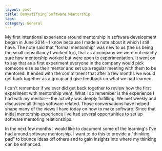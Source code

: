 ```yaml
---
layout: post
title: Demystifying Software Mentorship
tags: 
category: General
---
```

My first intentional experience around mentorship in software development began in June 2014 - I know because I made a note about it which I still have. 
The note said that "formal mentorship" was new to us (the us being the small consultancy I worked for), that as a company we were not exactly sure how mentorship worked but were open to experimentation. It went on to say that as a first experiment everyone in the company would pick someone else as their mentor and set up a regular meeting with them to be mentored. It ended with the commitment that after a few months we would get back together as a group and give feedback on what we had learned. 

I can't remember if we ever did get back together to review how the first experiment with mentorship went. What I do remember is the experience I had with my mentor---the activity was deeply fulfilling. We met weekly and discussed all things software related. Those conversations have helped shape many of the views I have today on how to make software. Since that initial mentorship experience I've had several opportunities to set up software mentoring relationships. 

In the next few months I would like to document some of the learning's I've had around software mentorship. I want to do this to provide a "thinking pad" to bounce ideas off others and to gain insights into where my thinking can be enhanced.
